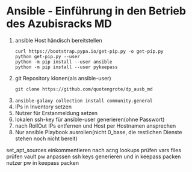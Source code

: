 # Ansible - Einführung in den Betrieb des Azubisracks MD


1. ansible Host händisch bereitstellen
    ```
    curl https://bootstrap.pypa.io/get-pip.py -o get-pip.py
    python get-pip.py --user
    python -m pip install --user ansible
    python -m pip install --user pykeepass
    ```
1. git Repository klonen(als ansible-user)
    ```
    git clone https://github.com/quotengrote/dp_ausb_md
    ```
2. `ansible-galaxy collection install community.general`
1. IPs in Inventory setzen
1. Nutzer für Erstanmeldung setzen
1. lokalen ssh-key für ansible-user generieren(ohne Passwort)
2. nach RollOut IPs entfernen und Host per Hostnamen ansprechen
1. Nur ansible Playbook ausrollen(nicht 0_base, die restlichen Dienste stehen noch nicht bereit)


set_apt_sources einkommentieren nach acng
lookups prüfen
vars files prüfen
vault pw anpassen
ssh keys generieren und in keepass packen
nutzer pw in keepass packen
